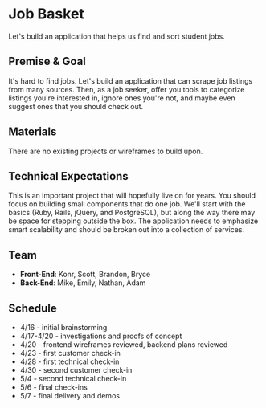 # Job Basket

Let's build an application that helps us find and sort student jobs.

## Premise & Goal

It's hard to find jobs. Let's build an application that can scrape job listings
from many sources. Then, as a job seeker, offer you tools to categorize listings
you're interested in, ignore ones you're not, and maybe even suggest ones that
you should check out.

## Materials

There are no existing projects or wireframes to build upon.

## Technical Expectations

This is an important project that will hopefully live on for years. You should
focus on building small components that do one job. We'll start with the basics
(Ruby, Rails, jQuery, and PostgreSQL), but along the way there may be space
for stepping outside the box. The application needs to emphasize smart scalability
and should be broken out into a collection of services.

## Team

* **Front-End**: Konr, Scott, Brandon, Bryce
* **Back-End**: Mike, Emily, Nathan, Adam

## Schedule

* 4/16 - initial brainstorming
* 4/17-4/20 - investigations and proofs of concept
* 4/20 - frontend wireframes reviewed, backend plans reviewed
* 4/23 - first customer check-in
* 4/28 - first technical check-in
* 4/30 - second customer check-in
* 5/4 - second technical check-in
* 5/6 - final check-ins
* 5/7 - final delivery and demos
